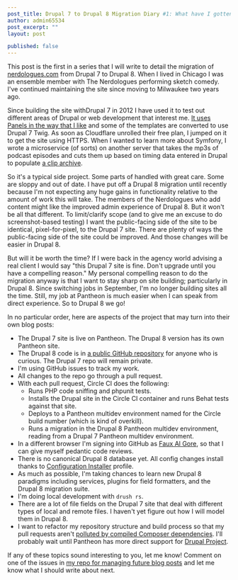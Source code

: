 ```yaml
---
post_title: Drupal 7 to Drupal 8 Migration Diary #1: What have I gotten myself into?
author: admin65534
post_excerpt: ""
layout: post

published: false
---
```


This post is the first in a series that I will write to detail the migration of [nerdologues.com](https://www.nerdologues.com/) from Drupal 7 to Drupal 8. When I lived in Chicago I was an ensemble member with The Nerdologues performing sketch comedy. I've continued maintaining the site since moving to Milwaukee two years ago.

Since building the site withDrupal 7 in 2012 I have used it to test out different areas of Drupal or web development that interest me. [It uses Panels in the way that I like](https://www.palantir.net/blog/explaining-panels-why-i-use-panels) and some of the templates are converted to use Drupal 7 Twig. As soon as Cloudflare unrolled their free plan, I jumped on it to get the site using HTTPS. When I wanted to learn more about Symfony, I wrote a microservice (of sorts) on another server that takes the mp3s of podcast episodes and cuts them up based on timing data entered in Drupal to populate [a clip archive](https://www.nerdologues.com/podcasts/your-stories/clips). 

So it's a typical side project. Some parts of handled with great care. Some are sloppy and out of date. I have put off a Drupal 8 migration until recently because I'm not expecting any huge gains in functionality relative to the amount of work this will take. The members of the Nerdologues who add content might like the improved admin experience of Drupal 8. But it won't be all that different. To limit/clarify scope (and to give me an excuse to do screenshot-based testing) I want the public-facing side of the site to be identical, pixel-for-pixel, to the Drupal 7 site. There are plenty of ways the public-facing side of the site could be improved. And those changes will be easier in Drupal 8.

But will it be worth the time? If I were back in the agency world advising a real client I would say "this Drupal 7 site is fine. Don't upgrade until you have a compelling reason." My personal compelling reason to do the migration anyway is that I want to stay sharp on site building; particularly in Drupal 8. Since switching jobs in September, I'm no longer building sites all the time. Still, my job at Pantheon is much easier when I can speak from direct experience. So to Drupal 8 we go!

In no particular order, here are aspects of the project that may turn into their own blog posts:

* The Drupal 7 site is live on Pantheon. The Drupal 8 version has its own Pantheon site.
* The Drupal 8 code is in [a public GitHub repository](https://github.com/stevector/nerdologues-d8) for anyone who is curious. The Drupal 7 repo will remain private.
* I'm using GitHub issues to track my work.
* All changes to the repo go through a pull request.
* With each pull request, Circle CI does the following:
  * Runs PHP code sniffing and phpunit tests.
  * Installs the Drupal site in the Circle CI container and runs Behat tests against that site.
  * Deploys to a Pantheon multidev environment named for the Circle build number (which is kind of overkill).
  * Runs a migration in the Drupal 8 Pantheon multidev environment, reading from a Drupal 7 Pantheon multidev environment.
* In a different browser I'm signing into GitHub as [Faux Al Gore](https://github.com/fauxalgore), so that I can give myself pedantic code reviews.
* There is no canonical Drupal 8 database yet. All config changes install thanks to [Configuration Installer](https://www.drupal.org/project/config_installer) profile.
* As much as possible, I'm taking chances to learn new Drupal 8 paradigms including services, plugins for field formatters, and the Drupal 8 migration suite.
* I'm doing local development with `drush rs`.
* There are a lot of file fields on the Drupal 7 site that deal with different types of local and remote files. I haven't yet figure out how I will model them in Drupal 8.
* I want to refactor my repository structure and build process so that my pull requests aren't [polluted by compiled Composer dependencies](https://github.com/stevector/nerdologues-d8/pull/103/files). I'll probably wait until Pantheon has more direct support for [Drupal Project](https://github.com/drupal-composer/drupal-project).

If any of these topics sound interesting to you, let me know! Comment on one of the issues in [my repo for managing future blog posts](https://github.com/stevector/stevector_posts/issues) and let me know what I should write about next. 
